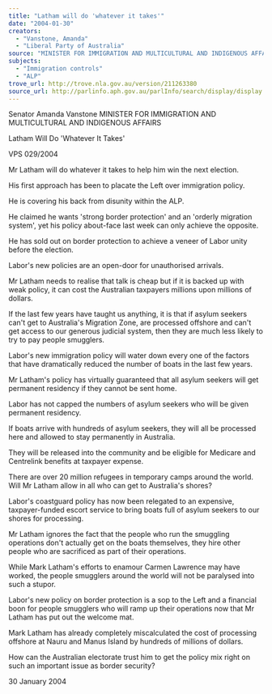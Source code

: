 ```yaml
---
title: "Latham will do 'whatever it takes'"
date: "2004-01-30"
creators:
  - "Vanstone, Amanda"
  - "Liberal Party of Australia"
source: "MINISTER FOR IMMIGRATION AND MULTICULTURAL AND INDIGENOUS AFFAIRS"
subjects:
  - "Immigration controls"
  - "ALP"
trove_url: http://trove.nla.gov.au/version/211263380
source_url: http://parlinfo.aph.gov.au/parlInfo/search/display/display.w3p;query=Id%3A%22media/pressrel/N6JB6%22
---
```


 Senator Amanda Vanstone  MINISTER FOR IMMIGRATION AND MULTICULTURAL AND INDIGENOUS AFFAIRS 

 Latham Will Do 'Whatever It Takes'

 VPS 029/2004

 Mr Latham will do whatever it takes to help him win the next election. 

 His first approach has been to placate the Left over immigration policy.

 He is covering his back from disunity within the ALP.

 He claimed he wants 'strong border protection' and an 'orderly migration system', yet his policy about-face last week can only  achieve the opposite.

 He has sold out on border protection to achieve a veneer of Labor unity before the election.

 Labor's new policies are an open-door for unauthorised arrivals.

 Mr Latham needs to realise that talk is cheap but if it is backed up with weak policy, it can cost the Australian taxpayers  millions upon millions of dollars.

 If the last few years have taught us anything, it is that if asylum seekers can't get to Australia's Migration Zone, are processed  offshore and can't get access to our generous judicial system, then they are much less likely to try to pay people smugglers.

 Labor's new immigration policy will water down every one of the factors that have dramatically reduced the number of boats  in the last few years.

 Mr Latham's policy has virtually guaranteed that all asylum seekers will get permanent residency if they cannot be sent home.

 Labor has not capped the numbers of asylum seekers who will be given permanent residency.

 If boats arrive with hundreds of asylum seekers, they will all be processed here and allowed to stay permanently in Australia.

 They will be released into the community and be eligible for Medicare and Centrelink benefits at taxpayer expense.

 There are over 20 million refugees in temporary camps around the world. Will Mr Latham allow in all who can get to  Australia's shores?

 Labor's coastguard policy has now been relegated to an expensive, taxpayer-funded escort service to bring boats full of  asylum seekers to our shores for processing.

 Mr Latham ignores the fact that the people who run the smuggling operations don't actually get on the boats themselves, they  hire other people who are sacrificed as part of their operations.

 While Mark Latham's efforts to enamour Carmen Lawrence may have worked, the people smugglers around the world will  not be paralysed into such a stupor.

 Labor's new policy on border protection is a sop to the Left and a financial boon for people smugglers who will ramp up their  operations now that Mr Latham has put out the welcome mat.

 Mark Latham has already completely miscalculated the cost of processing offshore at Nauru and Manus Island by hundreds of  millions of dollars.

 How can the Australian electorate trust him to get the policy mix right on such an important issue as border security?

 30 January 2004

